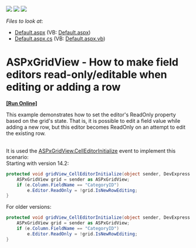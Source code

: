 <!-- default badges list -->
![](https://img.shields.io/endpoint?url=https://codecentral.devexpress.com/api/v1/VersionRange/128535020/13.2.7%2B)
[![](https://img.shields.io/badge/Open_in_DevExpress_Support_Center-FF7200?style=flat-square&logo=DevExpress&logoColor=white)](https://supportcenter.devexpress.com/ticket/details/E5116)
[![](https://img.shields.io/badge/📖_How_to_use_DevExpress_Examples-e9f6fc?style=flat-square)](https://docs.devexpress.com/GeneralInformation/403183)
<!-- default badges end -->
<!-- default file list -->
*Files to look at*:

* [Default.aspx](./CS/WebSite/Default.aspx) (VB: [Default.aspx](./VB/WebSite/Default.aspx))
* [Default.aspx.cs](./CS/WebSite/Default.aspx.cs) (VB: [Default.aspx.vb](./VB/WebSite/Default.aspx.vb))
<!-- default file list end -->
# ASPxGridView - How to make field editors read-only/editable when editing or adding a row
<!-- run online -->
**[[Run Online]](https://codecentral.devexpress.com/e5116/)**
<!-- run online end -->


<p>This example demonstrates how to set the editor's ReadOnly property based on the grid's state. That is, it is possible to edit a field value while adding a new row, but this editor becomes ReadOnly on an attempt to edit the existing row.</p>
<p><br>It is used the <a href="http://documentation.devexpress.com/#AspNet/DevExpressWebASPxGridViewASPxGridView_CellEditorInitializetopic"><u>ASPxGridView.CellEditorInitialize</u></a> event to implement this scenario:<br>Starting with version 14.2:</p>


```cs
protected void gridView_CellEditorInitialize(object sender, DevExpress.Web.ASPxGridViewEditorEventArgs e) {
	ASPxGridView grid = sender as ASPxGridView;
	if (e.Column.FieldName == "CategoryID")
		e.Editor.ReadOnly = !grid.IsNewRowEditing;
}
```


<p>For older versions:</p>


```cs
protected void gridView_CellEditorInitialize(object sender, DevExpress.Web.ASPxGridView.ASPxGridViewEditorEventArgs e) {
	ASPxGridView grid = sender as ASPxGridView;
	if (e.Column.FieldName == "CategoryID")
		e.Editor.ReadOnly = !grid.IsNewRowEditing;
}
```


<p> </p>

<br/>


